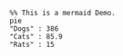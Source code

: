 ﻿```mermaid
    %% This is a mermaid Demo.
    pie
    "Dogs" : 386
    "Cats" : 85.9
    "Rats" : 15
```